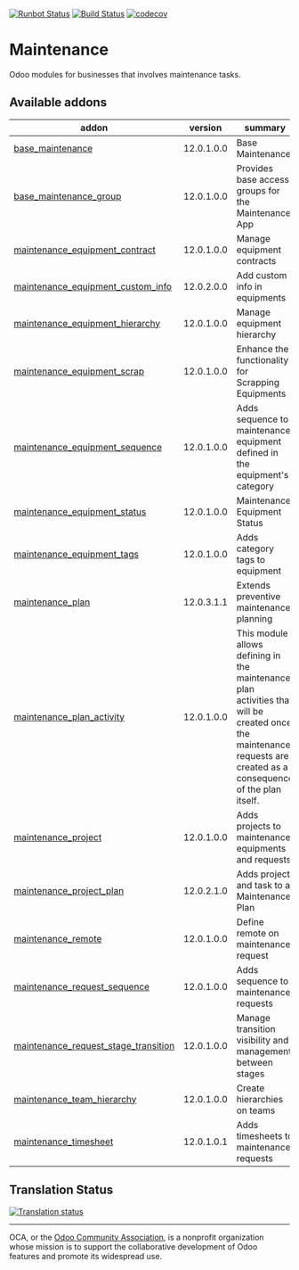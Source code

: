 [![Runbot Status](https://runbot.odoo-community.org/runbot/badge/flat/240/12.0.svg)](https://runbot.odoo-community.org/runbot/repo/github-com-oca-maintenance-240)
[![Build Status](https://travis-ci.org/OCA/maintenance.svg?branch=12.0)](https://travis-ci.org/OCA/maintenance)
[![codecov](https://codecov.io/gh/OCA/maintenance/branch/12.0/graph/badge.svg)](https://codecov.io/gh/OCA/maintenance)

# Maintenance

Odoo modules for businesses that involves maintenance tasks.

[//]: # (addons)

Available addons
----------------
addon | version | summary
--- | --- | ---
[base_maintenance](base_maintenance/) | 12.0.1.0.0 | Base Maintenance
[base_maintenance_group](base_maintenance_group/) | 12.0.1.0.0 | Provides base access groups for the Maintenance App
[maintenance_equipment_contract](maintenance_equipment_contract/) | 12.0.1.0.0 | Manage equipment contracts
[maintenance_equipment_custom_info](maintenance_equipment_custom_info/) | 12.0.2.0.0 | Add custom info in equipments
[maintenance_equipment_hierarchy](maintenance_equipment_hierarchy/) | 12.0.1.0.0 | Manage equipment hierarchy
[maintenance_equipment_scrap](maintenance_equipment_scrap/) | 12.0.1.0.0 | Enhance the functionality for Scrapping Equipments
[maintenance_equipment_sequence](maintenance_equipment_sequence/) | 12.0.1.0.0 | Adds sequence to maintenance equipment defined in the equipment's category
[maintenance_equipment_status](maintenance_equipment_status/) | 12.0.1.0.0 | Maintenance Equipment Status
[maintenance_equipment_tags](maintenance_equipment_tags/) | 12.0.1.0.0 | Adds category tags to equipment
[maintenance_plan](maintenance_plan/) | 12.0.3.1.1 | Extends preventive maintenance planning
[maintenance_plan_activity](maintenance_plan_activity/) | 12.0.1.0.0 | This module allows defining in the maintenance plan activities that will be created once the maintenance requests are created as a consequence of the plan itself.
[maintenance_project](maintenance_project/) | 12.0.1.0.0 | Adds projects to maintenance equipments and requests
[maintenance_project_plan](maintenance_project_plan/) | 12.0.2.1.0 | Adds project and task to a Maintenance Plan
[maintenance_remote](maintenance_remote/) | 12.0.1.0.0 | Define remote on maintenance request
[maintenance_request_sequence](maintenance_request_sequence/) | 12.0.1.0.0 | Adds sequence to maintenance requests
[maintenance_request_stage_transition](maintenance_request_stage_transition/) | 12.0.1.0.0 | Manage transition visibility and management between stages
[maintenance_team_hierarchy](maintenance_team_hierarchy/) | 12.0.1.0.0 | Create hierarchies on teams
[maintenance_timesheet](maintenance_timesheet/) | 12.0.1.0.1 | Adds timesheets to maintenance requests

[//]: # (end addons)

## Translation Status

[![Translation status](https://translation.odoo-community.org/widgets/maintenance-12-0/-/multi-auto.svg)](https://translation.odoo-community.org/engage/maintenance-12-0/?utm_source=widget)

----
OCA, or the [Odoo Community Association](http://odoo-community.org/), is a nonprofit organization whose
mission is to support the collaborative development of Odoo features and
promote its widespread use.
